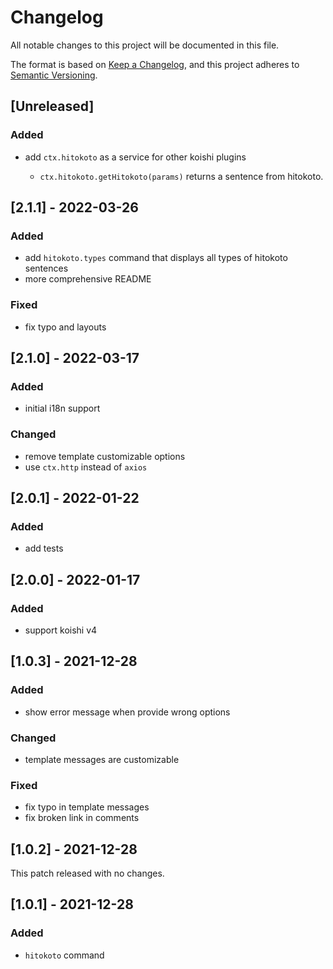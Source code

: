 # Changelog

All notable changes to this project will be documented in this file.

The format is based on [Keep a Changelog](https://keepachangelog.com/en/1.0.0/),
and this project adheres to [Semantic Versioning](https://semver.org/spec/v2.0.0.html).

## [Unreleased]

### Added

- add `ctx.hitokoto` as a service for other koishi plugins

  - `ctx.hitokoto.getHitokoto(params)` returns a sentence from hitokoto.

## [2.1.1] - 2022-03-26

### Added

- add `hitokoto.types` command that displays all types of hitokoto sentences
- more comprehensive README

### Fixed

- fix typo and layouts

## [2.1.0] - 2022-03-17

### Added

- initial i18n support

### Changed

- remove template customizable options
- use `ctx.http` instead of `axios`

## [2.0.1] - 2022-01-22

### Added

- add tests

## [2.0.0] - 2022-01-17

### Added

- support koishi v4

## [1.0.3] - 2021-12-28

### Added

- show error message when provide wrong options

### Changed

- template messages are customizable

### Fixed

- fix typo in template messages
- fix broken link in comments

## [1.0.2] - 2021-12-28

This patch released with no changes.

## [1.0.1] - 2021-12-28

### Added

- `hitokoto` command
